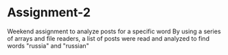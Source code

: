 # Assignment-2
Weekend assignment to analyze posts for a specific word
By using a series of arrays and file readers, a list of posts were read and analyzed to find words "russia" and "russian" 
